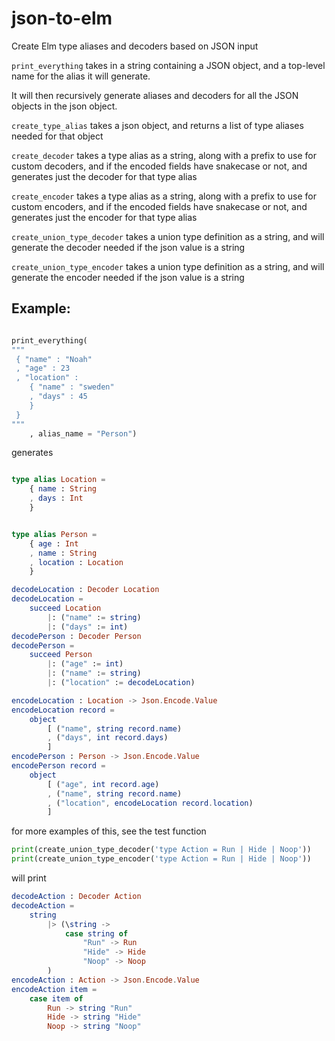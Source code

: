 # json-to-elm
Create Elm type aliases and decoders based on JSON input

`print_everything` takes in a string containing a JSON object, and a top-level name for the alias it will generate.

It will then recursively generate aliases and decoders for all the JSON objects in the json object.

`create_type_alias` takes a json object, and returns a list of type aliases needed for that object

`create_decoder` takes a type alias as a string, along with a prefix to use for custom decoders, and if the encoded fields have snakecase or not, and generates just the decoder for that type alias

`create_encoder` takes a type alias as a string, along with a prefix to use for custom encoders, and if the encoded fields have snakecase or not, and generates just the encoder for that type alias

`create_union_type_decoder` takes a union type definition as a string, and will generate the decoder needed if the json value is a string

`create_union_type_encoder` takes a union type definition as a string, and will generate the encoder needed if the json value is a string



## Example:

```python

print_everything(
"""
 { "name" : "Noah"
 , "age" : 23
 , "location" :
    { "name" : "sweden"
    , "days" : 45
    }
 }
"""
    , alias_name = "Person")

```

generates

```elm

type alias Location =
    { name : String
    , days : Int
    }


type alias Person =
    { age : Int
    , name : String
    , location : Location
    }

decodeLocation : Decoder Location
decodeLocation =
    succeed Location
        |: ("name" := string)
        |: ("days" := int)
decodePerson : Decoder Person
decodePerson =
    succeed Person
        |: ("age" := int)
        |: ("name" := string)
        |: ("location" := decodeLocation)

encodeLocation : Location -> Json.Encode.Value
encodeLocation record =
    object
        [ ("name", string record.name)
        , ("days", int record.days)
        ]
encodePerson : Person -> Json.Encode.Value
encodePerson record =
    object
        [ ("age", int record.age)
        , ("name", string record.name)
        , ("location", encodeLocation record.location)
        ]

```
for more examples of this, see the test function


```python
print(create_union_type_decoder('type Action = Run | Hide | Noop'))
print(create_union_type_encoder('type Action = Run | Hide | Noop'))
```

will print

```elm
decodeAction : Decoder Action
decodeAction =
    string
        |> (\string ->
            case string of
                "Run" -> Run
                "Hide" -> Hide
                "Noop" -> Noop
        )
encodeAction : Action -> Json.Encode.Value
encodeAction item =
    case item of
        Run -> string "Run"
        Hide -> string "Hide"
        Noop -> string "Noop"
```

